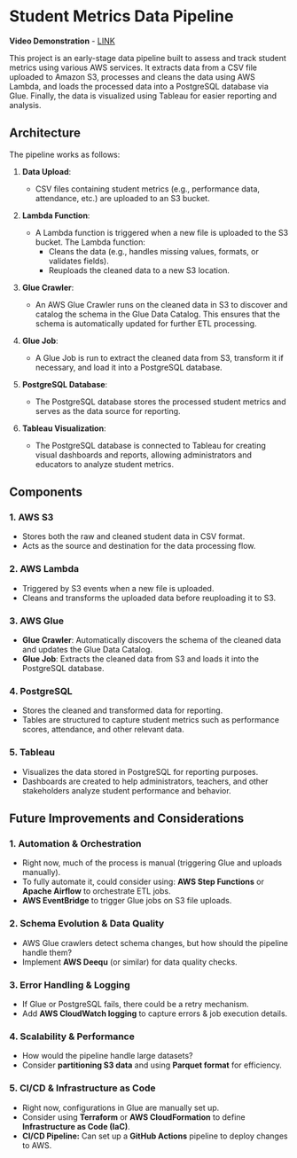 # **Student Metrics Data Pipeline**

**Video Demonstration** - [LINK](https://youtu.be/NvMH6GDFeww)



This project is an early-stage data pipeline built to assess and track student metrics using various AWS services. It extracts data from a CSV file uploaded to Amazon S3, processes and cleans the data using AWS Lambda, and loads the processed data into a PostgreSQL database via Glue. Finally, the data is visualized using Tableau for easier reporting and analysis.

## **Architecture**

The pipeline works as follows:

1. **Data Upload**:

   * CSV files containing student metrics (e.g., performance data, attendance, etc.) are uploaded to an S3 bucket.  
2. **Lambda Function**:

   * A Lambda function is triggered when a new file is uploaded to the S3 bucket. The Lambda function:  
     * Cleans the data (e.g., handles missing values, formats, or validates fields).  
     * Reuploads the cleaned data to a new S3 location.  
3. **Glue Crawler**:

   * An AWS Glue Crawler runs on the cleaned data in S3 to discover and catalog the schema in the Glue Data Catalog. This ensures that the schema is automatically updated for further ETL processing.  
4. **Glue Job**:

   * A Glue Job is run to extract the cleaned data from S3, transform it if necessary, and load it into a PostgreSQL database.  
5. **PostgreSQL Database**:

   * The PostgreSQL database stores the processed student metrics and serves as the data source for reporting.  
6. **Tableau Visualization**:

   * The PostgreSQL database is connected to Tableau for creating visual dashboards and reports, allowing administrators and educators to analyze student metrics.

## **Components**

### **1\. AWS S3**

* Stores both the raw and cleaned student data in CSV format.  
* Acts as the source and destination for the data processing flow.

### **2\. AWS Lambda**

* Triggered by S3 events when a new file is uploaded.  
* Cleans and transforms the uploaded data before reuploading it to S3.

### **3\. AWS Glue**

* **Glue Crawler**: Automatically discovers the schema of the cleaned data and updates the Glue Data Catalog.  
* **Glue Job**: Extracts the cleaned data from S3 and loads it into the PostgreSQL database.

### **4\. PostgreSQL**

* Stores the cleaned and transformed data for reporting.  
* Tables are structured to capture student metrics such as performance scores, attendance, and other relevant data.

### **5\. Tableau**

* Visualizes the data stored in PostgreSQL for reporting purposes.  
* Dashboards are created to help administrators, teachers, and other stakeholders analyze student performance and behavior.

## **Future Improvements and Considerations**

### **1\. Automation & Orchestration**  
- Right now, much of the process is manual (triggering Glue and uploads manually).  
- To fully automate it, could consider using: **AWS Step Functions** or **Apache Airflow** to orchestrate ETL jobs.  
- **AWS EventBridge** to trigger Glue jobs on S3 file uploads.  

### **2\. Schema Evolution & Data Quality**  
- AWS Glue crawlers detect schema changes, but how should the pipeline handle them?  
- Implement **AWS Deequ** (or similar) for data quality checks.  

### **3\. Error Handling & Logging**  
- If Glue or PostgreSQL fails, there could be a retry mechanism.  
- Add **AWS CloudWatch logging** to capture errors & job execution details.  

### **4\. Scalability & Performance**  
- How would the pipeline handle large datasets?  
- Consider **partitioning S3 data** and using **Parquet format** for efficiency.  

### **5\. CI/CD & Infrastructure as Code**  
- Right now, configurations in Glue are manually set up.  
- Consider using **Terraform** or **AWS CloudFormation** to define **Infrastructure as Code (IaC)**.  
- **CI/CD Pipeline:** Can set up a **GitHub Actions** pipeline to deploy changes to AWS.  

